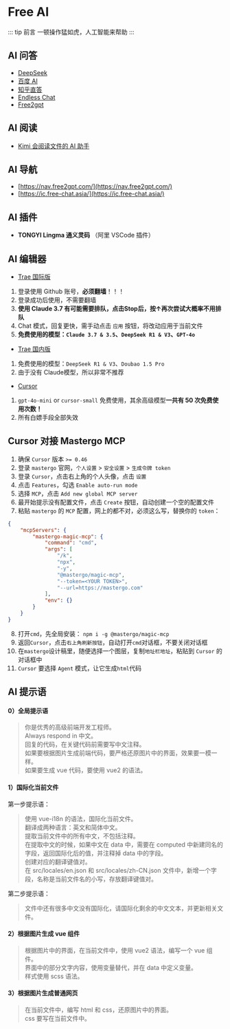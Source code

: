 # Free AI

::: tip 前言
一顿操作猛如虎，人工智能来帮助
:::

## AI 问答

- [DeepSeek](https://chat.deepseek.com/)
- [百度 AI](https://chat.baidu.com/)
- [知乎直答](https://zhida.zhihu.com/)
- [Endless Chat](https://e11.free-chat.asia/)
- [Free2gpt](https://chat1.free2gpt.com/)

## AI 阅读

- [Kimi 会阅读文件的 AI 助手](https://kimi.moonshot.cn/)

## AI 导航

- [https://nav.free2gpt.com/](https://nav.free2gpt.com/)
- [https://ic.free-chat.asia/](https://ic.free-chat.asia/)

## AI 插件

- **TONGYI Lingma 通义灵码** （阿里 VSCode 插件）

## AI 编辑器

- [Trae 国际版](https://trae.ai/)

1. 登录使用 Github 账号，**必须翻墙**！！！
2. 登录成功后使用，不需要翻墙
3. **使用 Claude 3.7 有可能需要排队，点击Stop后，按↑再次尝试大概率不用排队**
4. Chat 模式，回复更快，需手动点击 `应用` 按钮，将改动应用于当前文件
5. **免费使用的模型：`Claude 3.7 & 3.5`、`DeepSeek R1 & V3`、`GPT-4o`**

- [Trae 国内版](https://www.trae.com.cn/)

1. 免费使用的模型：`DeepSeek R1 & V3`、`Doubao 1.5 Pro`
2. 由于没有 Claude模型，所以非常不推荐

- [Cursor](https://www.cursor.com/)

1. `gpt-4o-mini` or `cursor-small` 免费使用，其余高级模型**一共有 50 次免费使用次数！**
2. 所有白嫖手段全部失效
   
## Cursor 对接 Mastergo MCP

1. 确保 `Cursor` 版本 `>= 0.46`
2. 登录 `mastergo` 官网，`个人设置` > `安全设置` > `生成令牌 token`
3. 登录 `Cursor`，点击右上角的个人头像，点击 `设置`
4. 点击 `Features`，勾选 `Enable auto-run mode`
5. 选择 `MCP`，点击 `Add new global MCP server`
6. 最开始提示没有配置文件，点击 `Create` 按钮，自动创建一个空的配置文件
7. 粘贴 `mastergo` 的 `MCP` 配置，网上的都不对，必须这么写，替换你的 `token`：

```json
{
    "mcpServers": {
        "mastergo-magic-mcp": {
            "command": "cmd",
            "args": [
                "/k",
                "npx",
                "-y",
                "@mastergo/magic-mcp",
                "--token=<YOUR TOKEN>",
                "--url=https://mastergo.com"
            ],
            "env": {}
        }
    }
}
```
8. 打开`cmd`，先全局安装： `npm i -g @mastergo/magic-mcp`
9. 返回`Cursor`，点击`右上角刷新按钮`，自动打开`cmd`对话框，不要关闭对话框
10. 在`mastergo`设计稿里，随便选择一个图层，复制`地址栏地址`，粘贴到 `Cursor` 的对话框中
11. `Cursor` 要选择 `Agent` 模式，让它生成`html`代码

## AI 提示语

#### 0）全局提示语

> 你是优秀的高级前端开发工程师。  
> Always respond in 中文。  
> 回复的代码，在关键代码前需要写中文注释。  
> 如果要根据图片生成前端代码，要严格还原图片中的界面，效果要一模一样。  
> 如果要生成 vue 代码，要使用 vue2 的语法。

#### 1）国际化当前文件

第一步提示语：

> 使用 vue-i18n 的语法，国际化当前文件。  
> 翻译成两种语言：英文和简体中文。  
> 提取当前文件中的所有中文，不包括注释。  
> 在提取中文的时候，如果中文在 data 中，需要在 computed 中新建同名的字段，返回国际化后的值，并注释掉 data 中的字段。  
> 创建对应的翻译键值对。  
> 在 src/locales/en.json 和 src/locales/zh-CN.json 文件中，新增一个字段，名称是当前文件名的小写，存放翻译键值对。

第二步提示语：

> 文件中还有很多中文没有国际化，请国际化剩余的中文文本，并更新相关文件。

#### 2）根据图片生成 vue 组件

> 根据图片中的界面，在当前文件中，使用 vue2 语法，编写一个 vue 组件。  
> 界面中的部分文字内容，使用变量替代，并在 data 中定义变量。  
> 样式使用 scss 语法。

#### 3）根据图片生成普通网页

> 在当前文件中，编写 html 和 css，还原图片中的界面。  
> css 要写在当前文件中。
